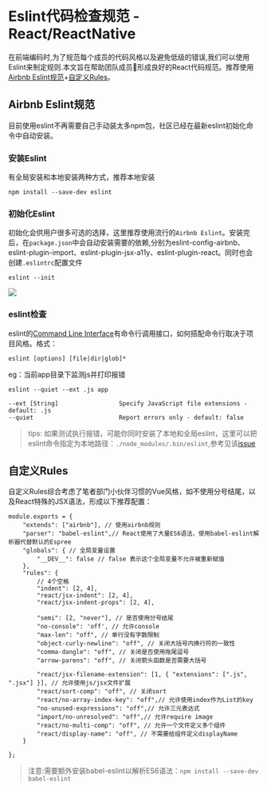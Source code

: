 # Eslint代码检查规范 - React/ReactNative

在前端编码时,为了规范每个成员的代码风格以及避免低级的错误,我们可以使用Eslint来制定规则.本文旨在帮助团队成员形成良好的React代码规范。推荐使用[Airbnb Eslint规范](https://github.com/airbnb/javascript/tree/master/react)+[自定义Rules](http://eslint.cn/docs/rules/)。

## Airbnb Eslint规范

目前使用eslint不再需要自己手动装太多npm包，社区已经在最新eslint初始化命令中自动安装。

### 安装Eslint

有全局安装和本地安装两种方式，推荐本地安装

```
npm install --save-dev eslint
```

### 初始化Eslint

初始化会供用户很多可选的选择，这里推荐使用流行的`Airbnb Eslint`。安装完后，在`package.json`中会自动安装需要的依赖,分别为eslint-config-airbnb、eslint-plugin-import、eslint-plugin-jsx-a11y、eslint-plugin-react。同时也会创建`.eslintrc`配置文件

```
eslint --init
```

![](https://upload-images.jianshu.io/upload_images/1474238-c0bc9d15756a4abe.jpg?imageMogr2/auto-orient/strip%7CimageView2/2/w/555)

### eslint检查

eslint的[Command Line Interface](https://eslint.org/docs/user-guide/command-line-interface)有命令行调用接口，如何搭配命令行取决于项目风格。格式：

```
eslint [options] [file|dir|glob]*
```

eg：当前app目录下监测js并打印报错

```
eslint --quiet --ext .js app
```

```
--ext [String]                 Specify JavaScript file extensions - default: .js
--quiet                        Report errors only - default: false
```

>tips: 如果测试执行报错，可能你同时安装了本地和全局eslint，这里可以把eslint命令指定为本地路径：`./node_modules/.bin/eslint`,参考见该[issue](https://github.com/airbnb/javascript/issues/465)

## 自定义Rules

自定义Rules综合考虑了笔者部门小伙伴习惯的Vue风格，如不使用分号结尾，以及React特殊的JSX语法，形成以下推荐配置：

```eslint
module.exports = {
    "extends": ["airbnb"], // 使用airbnb规则
    "parser": "babel-eslint",// React使用了大量ES6语法，使用babel-eslint解析器代替默认的Espree
    "globals": { // 全局变量设置
        "__DEV__": false // false 表示这个全局变量不允许被重新赋值
    },
    "rules": {
        // 4个空格
        "indent": [2, 4],
        "react/jsx-indent": [2, 4],
        "react/jsx-indent-props": [2, 4],

        "semi": [2, "never"], // 是否使用分号结尾
        "no-console": 'off', // 允许console
        "max-len": "off", // 单行没有字数限制
        "object-curly-newline": "off", // 关闭大括号内换行符的一致性
        "comma-dangle": "off", // 关闭是否使用拖尾逗号
        "arrow-parens": "off", // 关闭箭头函数是否需要大括号

        "react/jsx-filename-extension": [1, { "extensions": [".js", ".jsx"] }], // 允许使用js/jsx文件扩展
        "react/sort-comp": "off", // 关闭sort
        "react/no-array-index-key": "off",// 允许使用index作为List的key
        "no-unused-expressions": "off",// 允许三元表达式
        "import/no-unresolved": "off",// 允许require image
        "react/no-multi-comp": "off", // 允许一个文件定义多个组件
        "react/display-name": "off", // 不需要给组件定义displayName
    }

};
```

>注意:需要额外安装babel-eslint以解析ES6语法：`npm install --save-dev babel-eslint`
